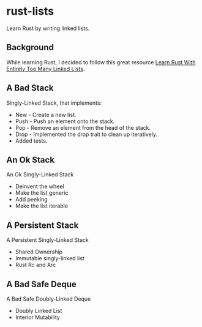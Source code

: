 # rust-lists
Learn Rust by writing linked lists.

## Background
While learning Rust, I decided to follow this great resource [Learn Rust With Entirely Too Many Linked Lists](https://rust-unofficial.github.io/too-many-lists/).


## A Bad Stack
Singly-Linked Stack, that implements:
* New - Create a new list.
* Push - Push an element onto the stack.
* Pop - Remove an element from the head of the stack.
* Drop - Implemented the drop trait to clean up iteratively.
* Added tests.

## An Ok Stack
An Ok Singly-Linked Stack
* Deinvent the wheel
* Make the list generic
* Add peeking
* Make the list iterable

## A Persistent Stack
A Persistent Singly-Linked Stack
* Shared Ownership
* Immutable singly-linked list
* Rust Rc and Arc

## A Bad Safe Deque
A Bad Safe Doubly-Linked Deque
* Doubly Linked List
* Interior Mutability